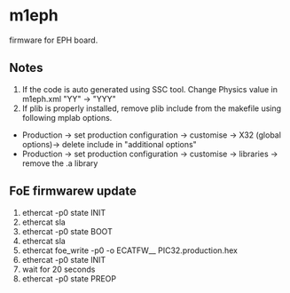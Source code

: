 # m1eph
firmware for EPH board.

Notes
----
1. If the code is auto generated using SSC tool. Change Physics value in m1eph.xml "YY" -> "YYY"
1. If plib is properly installed, remove plib include from the makefile using following mplab options.
  - Production -> set production configuration -> customise -> X32 (global options)-> delete include in "additional options"
  - Production -> set production configuration -> customise -> libraries -> remove the .a library

FoE firmwarew update
----
1. ethercat -p0 state INIT
1. ethercat sla
1. ethercat -p0 state BOOT
1. ethercat sla
1. ethercat foe_write -p0 -o ECATFW__ PIC32.production.hex
1. ethercat -p0 state INIT
1. wait for 20 seconds
1. ethercat -p0 state PREOP
